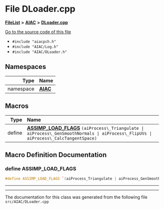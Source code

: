 

# File DLoader.cpp



[**FileList**](files.md) **>** [**AIAC**](dir_21da83368f7816722f2b707a7b03c84f.md) **>** [**DLoader.cpp**](DLoader_8cpp.md)

[Go to the source code of this file](DLoader_8cpp_source.md)



* `#include "aiacpch.h"`
* `#include "AIAC/Log.h"`
* `#include "AIAC/DLoader.h"`













## Namespaces

| Type | Name |
| ---: | :--- |
| namespace | [**AIAC**](namespaceAIAC.md) <br> |



















































## Macros

| Type | Name |
| ---: | :--- |
| define  | [**ASSIMP\_LOAD\_FLAGS**](DLoader_8cpp.md#define-assimp_load_flags)  `(aiProcess\_Triangulate \| aiProcess\_GenSmoothNormals \| aiProcess\_FlipUVs \| aiProcess\_CalcTangentSpace)`<br> |

## Macro Definition Documentation





### define ASSIMP\_LOAD\_FLAGS 

```C++
#define ASSIMP_LOAD_FLAGS `(aiProcess_Triangulate | aiProcess_GenSmoothNormals | aiProcess_FlipUVs | aiProcess_CalcTangentSpace)`
```




<hr>

------------------------------
The documentation for this class was generated from the following file `src/AIAC/DLoader.cpp`

